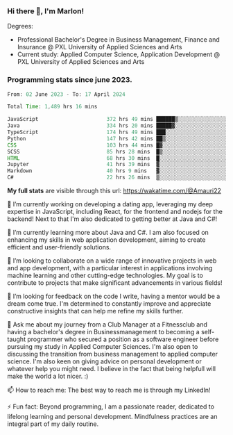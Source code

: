 
### Hi there 👋, I'm Marlon!

Degrees: 
- Professional Bachelor's Degree in Business Management, Finance and Insurance @ PXL University of Applied Sciences and Arts
- Current study: Applied Computer Science, Application Development @ PXL University of Applied Sciences and Arts

### Programming stats since june 2023.
<!--START_SECTION:waka-->

```java
From: 02 June 2023 - To: 17 April 2024

Total Time: 1,489 hrs 16 mins

JavaScript                      372 hrs 49 mins ██████▒░░░░░░░░░░░░░░░░░░   24.97 %
Java                            334 hrs 20 mins █████▓░░░░░░░░░░░░░░░░░░░   22.39 %
TypeScript                      174 hrs 49 mins ███░░░░░░░░░░░░░░░░░░░░░░   11.71 %
Python                          147 hrs 42 mins ██▒░░░░░░░░░░░░░░░░░░░░░░   09.89 %
CSS                             103 hrs 44 mins █▓░░░░░░░░░░░░░░░░░░░░░░░   06.95 %
SCSS                            85 hrs 28 mins  █▒░░░░░░░░░░░░░░░░░░░░░░░   05.73 %
HTML                            68 hrs 30 mins  █░░░░░░░░░░░░░░░░░░░░░░░░   04.59 %
Jupyter                         41 hrs 39 mins  ▓░░░░░░░░░░░░░░░░░░░░░░░░   02.79 %
Markdown                        40 hrs 9 mins   ▓░░░░░░░░░░░░░░░░░░░░░░░░   02.69 %
C#                              22 hrs 26 mins  ▒░░░░░░░░░░░░░░░░░░░░░░░░   01.50 %
```

<!--END_SECTION:waka-->
**My full stats** are visible through this url: https://wakatime.com/@Amauri22



🔭 I’m currently working on developing a dating app, leveraging my deep expertise in JavaScript, including React, for the frontend and nodejs for the backend! Next to that I'm also dedicated to getting better at Java and C#!

🌱 I’m currently learning more about Java and C#. I am also focused on enhancing my skills in web application development, aiming to create efficient and user-friendly solutions.

👯 I’m looking to collaborate on a wide range of innovative projects in web and app development, with a particular interest in applications involving machine learning and other cutting-edge technologies. My goal is to contribute to projects that make significant advancements in various fields!

🤔 I’m looking for feedback on the code I write, having a mentor would be a dream come true. I'm determined to constantly improve and appreciate constructive insights that can help me refine my skills further.

💬 Ask me about my journey from a Club Manager at a Fitnessclub and having a bachelor's degree in Businessmanagement to becoming a self-taught programmer who secured a position as a software engineer before pursuing my study in Applied Computer Sciences. I'm also open to discussing the transition from business management to applied computer science. I'm also keen on giving advice on personal development or whatever help you might need. I believe in the fact that being helpfull will make the world a lot nicer. :)

📫 How to reach me: The best way to reach me is through my LinkedIn!

⚡ Fun fact: Beyond programming, I am a passionate reader, dedicated to lifelong learning and personal development. Mindfulness practices are an integral part of my daily routine.


